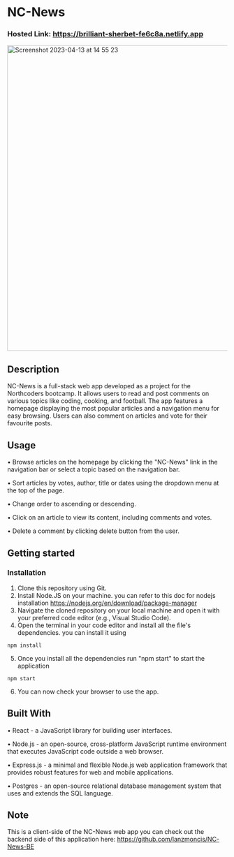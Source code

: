 # NC-News

### Hosted Link: https://brilliant-sherbet-fe6c8a.netlify.app

<img width="700" alt="Screenshot 2023-04-13 at 14 55 23" src="https://user-images.githubusercontent.com/103965235/231784095-fca0f2d3-7e50-4a11-9f33-32924429a135.png">


## Description

NC-News is a full-stack web app developed as a project for the Northcoders bootcamp. It allows users to read and post comments on various topics like coding, cooking, and football. The app features a homepage displaying the most popular articles and a navigation menu for easy browsing. Users can also comment on articles and vote for their favourite posts.

## Usage

• Browse articles on the homepage by clicking the "NC-News" link in the navigation bar or select a topic based on the navigation bar.

• Sort articles by votes, author, title or dates using the dropdown menu at the top of the page.

• Change order to ascending or descending.

• Click on an article to view its content, including comments and votes.

• Delete a comment by clicking delete button from the user.

## Getting started

### Installation

1. Clone this repository using Git.
2. Install Node.JS on your machine. you can refer to this doc for nodejs installation
   https://nodejs.org/en/download/package-manager
3. Navigate the cloned repository on your local machine and open it with your preferred code editor (e.g., Visual Studio Code).
4. Open the terminal in your code editor and install all the file's dependencies. you can install it using

```
npm install
```

5. Once you install all the dependencies run "npm start" to start the application

```
npm start
```

6. You can now check your browser to use the app.

## Built With

• React - a JavaScript library for building user interfaces.

• Node.js - an open-source, cross-platform JavaScript runtime environment that executes JavaScript code outside a web browser.

• Express.js - a minimal and flexible Node.js web application framework that provides robust features for web and mobile applications.

• Postgres - an open-source relational database management system that uses and extends the SQL language.

## Note

This is a client-side of the NC-News web app you can check out the backend side of this application here: https://github.com/lanzmoncis/NC-News-BE
